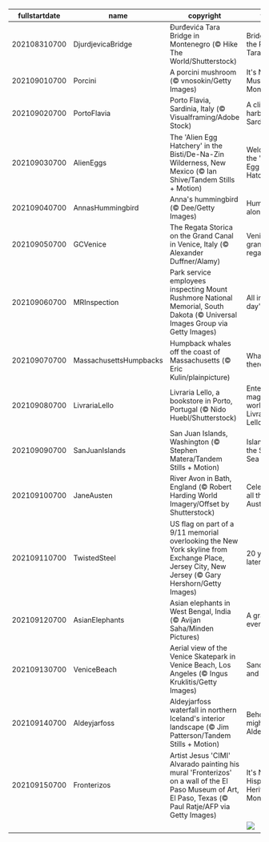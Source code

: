 |fullstartdate|name|copyright|title|image|
|--|--|--|--|--|
202108310700|DjurdjevicaBridge|Đurđevića Tara Bridge in Montenegro (© Hike The World/Shutterstock)|Bridge over the River Tara|![](/en-US/2021/09/202108310700DjurdjevicaBridge.jpg)|
202109010700|Porcini|A porcini mushroom (© vnosokin/Getty Images)|It's National Mushroom Month!|![](/en-US/2021/09/202109010700Porcini.jpg)|
202109020700|PortoFlavia|Porto Flavia, Sardinia, Italy (© Visualframing/Adobe Stock)|A cliffside harbor in Sardinia|![](/en-US/2021/09/202109020700PortoFlavia.jpg)|
202109030700|AlienEggs|The 'Alien Egg Hatchery' in the Bisti/De-Na-Zin Wilderness, New Mexico (© Ian Shive/Tandem Stills + Motion)|Welcome to the 'Alien Egg Hatchery'|![](/en-US/2021/09/202109030700AlienEggs.jpg)|
202109040700|AnnasHummingbird|Anna's hummingbird (© Dee/Getty Images)|Humming along|![](/en-US/2021/09/202109040700AnnasHummingbird.jpg)|
202109050700|GCVenice|The Regata Storica on the Grand Canal in Venice, Italy (© Alexander Duffner/Alamy)|Venice's grand regatta|![](/en-US/2021/09/202109050700GCVenice.jpg)|
202109060700|MRInspection|Park service employees inspecting Mount Rushmore National Memorial, South Dakota (© Universal Images Group via Getty Images)|All in a day's work|![](/en-US/2021/09/202109060700MRInspection.jpg)|
202109070700|MassachusettsHumpbacks|Humpback whales off the coast of Massachusetts (© Eric Kulin/plainpicture)|Whale hello there!|![](/en-US/2021/09/202109070700MassachusettsHumpbacks.jpg)|
202109080700|LivrariaLello|Livraria Lello, a bookstore in Porto, Portugal (© Nido Huebl/Shutterstock)|Enter the magical world of Livraria Lello|![](/en-US/2021/09/202109080700LivrariaLello.jpg)|
202109090700|SanJuanIslands|San Juan Islands, Washington (© Stephen Matera/Tandem Stills + Motion)|Islands of the Salish Sea|![](/en-US/2021/09/202109090700SanJuanIslands.jpg)|
202109100700|JaneAusten|River Avon in Bath, England (© Robert Harding World Imagery/Offset by Shutterstock)|Celebrating all things Austen|![](/en-US/2021/09/202109100700JaneAusten.jpg)|
202109110700|TwistedSteel|US flag on part of a 9/11 memorial overlooking the New York skyline from Exchange Place, Jersey City, New Jersey (© Gary Hershorn/Getty Images)|20 years later|![](/en-US/2021/09/202109110700TwistedSteel.jpg)|
202109120700|AsianElephants|Asian elephants in West Bengal, India (© Avijan Saha/Minden Pictures)|A grand event|![](/en-US/2021/09/202109120700AsianElephants.jpg)|
202109130700|VeniceBeach|Aerial view of the Venice Skatepark in Venice Beach, Los Angeles (© Ingus Kruklitis/Getty Images)|Sand, sun, and sk8ers|![](/en-US/2021/09/202109130700VeniceBeach.jpg)|
202109140700|Aldeyjarfoss|Aldeyjarfoss waterfall in northern Iceland's interior landscape (© Jim Patterson/Tandem Stills + Motion)|Behold the mighty Aldeyjarfoss|![](/en-US/2021/09/202109140700Aldeyjarfoss.jpg)|
202109150700|Fronterizos|Artist Jesus 'CIMI' Alvarado painting his mural 'Fronterizos' on a wall of the El Paso Museum of Art, El Paso, Texas (© Paul Ratje/AFP via Getty Images)|It's National Hispanic Heritage Month|![](/en-US/2021/09/202109150700Fronterizos.jpg)|
||||![](/en-US/2021/09/.jpg)|
